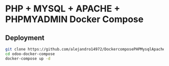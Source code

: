 # PHP + MYSQL + APACHE + PHPMYADMIN Docker Compose

## Deployment
```bash
git clone https://github.com/alejandro14972/DockercomposePHPMysqlApache.git
cd odoo-docker-compose
docker-compose up -d
```
